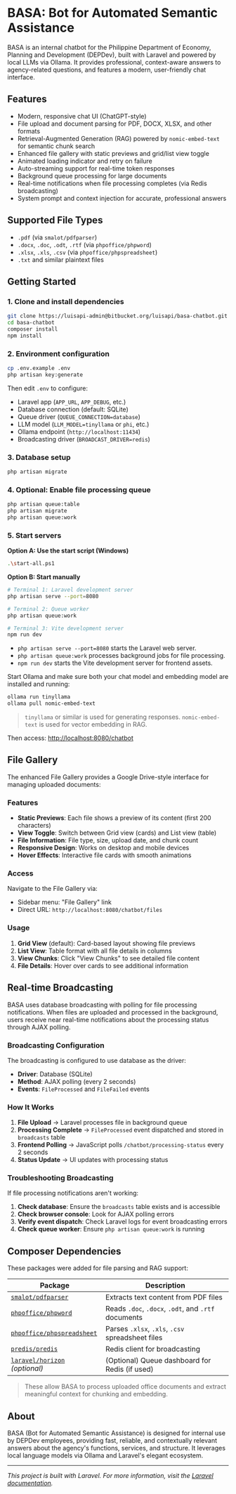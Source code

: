# BASA: Bot for Automated Semantic Assistance

BASA is an internal chatbot for the Philippine Department of Economy, Planning and Development (DEPDev), built with Laravel and powered by local LLMs via Ollama. It provides professional, context-aware answers to agency-related questions, and features a modern, user-friendly chat interface.

## Features
- Modern, responsive chat UI (ChatGPT-style)
- File upload and document parsing for PDF, DOCX, XLSX, and other formats
- Retrieval-Augmented Generation (RAG) powered by `nomic-embed-text` for semantic chunk search
- Enhanced file gallery with static previews and grid/list view toggle
- Animated loading indicator and retry on failure
- Auto-streaming support for real-time token responses
- Background queue processing for large documents
- Real-time notifications when file processing completes (via Redis broadcasting)
- System prompt and context injection for accurate, professional answers

## Supported File Types
- `.pdf` (via `smalot/pdfparser`)
- `.docx`, `.doc`, `.odt`, `.rtf` (via `phpoffice/phpword`)
- `.xlsx`, `.xls`, `.csv` (via `phpoffice/phpspreadsheet`)
- `.txt` and similar plaintext files

## Getting Started

### 1. Clone and install dependencies
```sh
git clone https://luisapi-admin@bitbucket.org/luisapi/basa-chatbot.git
cd basa-chatbot
composer install
npm install
```

### 2. Environment configuration

```sh
cp .env.example .env
php artisan key:generate
```

Then edit `.env` to configure:

* Laravel app (`APP_URL`, `APP_DEBUG`, etc.)
* Database connection (default: SQLite)
* Queue driver (`QUEUE_CONNECTION=database`)
* LLM model (`LLM_MODEL=tinyllama` or `phi`, etc.)
* Ollama endpoint (`http://localhost:11434`)
* Broadcasting driver (`BROADCAST_DRIVER=redis`)

### 3. Database setup

```sh
php artisan migrate
```

### 4. Optional: Enable file processing queue

```sh
php artisan queue:table
php artisan migrate
php artisan queue:work
```

### 5. Start servers

**Option A: Use the start script (Windows)**
```sh
.\start-all.ps1
```

**Option B: Start manually**
```sh
# Terminal 1: Laravel development server
php artisan serve --port=8080

# Terminal 2: Queue worker
php artisan queue:work

# Terminal 3: Vite development server
npm run dev
```

- `php artisan serve --port=8080` starts the Laravel web server.
- `php artisan queue:work` processes background jobs for file processing.
- `npm run dev` starts the Vite development server for frontend assets.

Start Ollama and make sure both your chat model and embedding model are installed and running:

```sh
ollama run tinyllama
ollama pull nomic-embed-text
```

> `tinyllama` or similar is used for generating responses.
> `nomic-embed-text` is used for vector embedding in RAG.

Then access: [http://localhost:8080/chatbot](http://localhost:8080/chatbot)

## File Gallery

The enhanced File Gallery provides a Google Drive-style interface for managing uploaded documents:

### Features
- **Static Previews**: Each file shows a preview of its content (first 200 characters)
- **View Toggle**: Switch between Grid view (cards) and List view (table)
- **File Information**: File type, size, upload date, and chunk count
- **Responsive Design**: Works on desktop and mobile devices
- **Hover Effects**: Interactive file cards with smooth animations

### Access
Navigate to the File Gallery via:
- Sidebar menu: "File Gallery" link
- Direct URL: `http://localhost:8080/chatbot/files`

### Usage
1. **Grid View** (default): Card-based layout showing file previews
2. **List View**: Table format with all file details in columns
3. **View Chunks**: Click "View Chunks" to see detailed file content
4. **File Details**: Hover over cards to see additional information

## Real-time Broadcasting

BASA uses database broadcasting with polling for file processing notifications. When files are uploaded and processed in the background, users receive near real-time notifications about the processing status through AJAX polling.

### Broadcasting Configuration

The broadcasting is configured to use database as the driver:
- **Driver**: Database (SQLite)
- **Method**: AJAX polling (every 2 seconds)
- **Events**: `FileProcessed` and `FileFailed` events

### How It Works

1. **File Upload** → Laravel processes file in background queue
2. **Processing Complete** → `FileProcessed` event dispatched and stored in `broadcasts` table
3. **Frontend Polling** → JavaScript polls `/chatbot/processing-status` every 2 seconds
4. **Status Update** → UI updates with processing status

### Troubleshooting Broadcasting

If file processing notifications aren't working:

1. **Check database**: Ensure the `broadcasts` table exists and is accessible
2. **Check browser console**: Look for AJAX polling errors
3. **Verify event dispatch**: Check Laravel logs for event broadcasting errors
4. **Check queue worker**: Ensure `php artisan queue:work` is running

## Composer Dependencies

These packages were added for file parsing and RAG support:

| Package                                                                   | Description                                         |
| ------------------------------------------------------------------------- | --------------------------------------------------- |
| [`smalot/pdfparser`](https://github.com/smalot/pdfparser)                 | Extracts text content from PDF files                |
| [`phpoffice/phpword`](https://github.com/PHPOffice/PHPWord)               | Reads `.doc`, `.docx`, `.odt`, and `.rtf` documents |
| [`phpoffice/phpspreadsheet`](https://github.com/PHPOffice/PhpSpreadsheet) | Parses `.xlsx`, `.xls`, `.csv` spreadsheet files    |
| [`predis/predis`](https://github.com/predis/predis)                       | Redis client for broadcasting                       |
| [`laravel/horizon`](https://laravel.com/docs/horizon) *(optional)*        | (Optional) Queue dashboard for Redis (if used)      |

> These allow BASA to process uploaded office documents and extract meaningful context for chunking and embedding.

## About

BASA (Bot for Automated Semantic Assistance) is designed for internal use by DEPDev employees, providing fast, reliable, and contextually relevant answers about the agency's functions, services, and structure. It leverages local language models via Ollama and Laravel's elegant ecosystem.

---

*This project is built with Laravel. For more information, visit the [Laravel documentation](https://laravel.com/docs).*